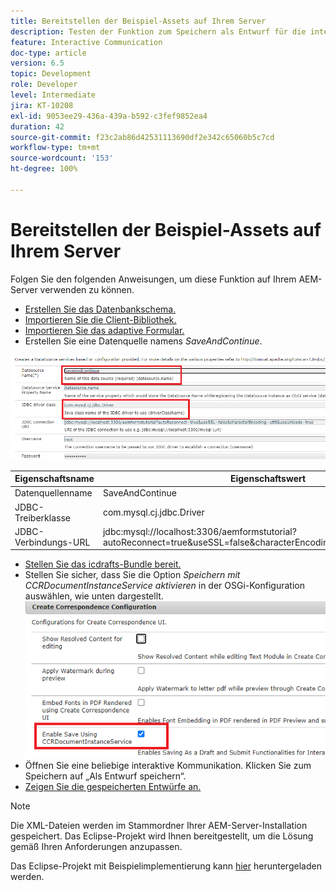 ```yaml
---
title: Bereitstellen der Beispiel-Assets auf Ihrem Server
description: Testen der Funktion zum Speichern als Entwurf für die interaktive Kommunikation
feature: Interactive Communication
doc-type: article
version: 6.5
topic: Development
role: Developer
level: Intermediate
jira: KT-10208
exl-id: 9053ee29-436a-439a-b592-c3fef9852ea4
duration: 42
source-git-commit: f23c2ab86d42531113690df2e342c65060b5c7cd
workflow-type: tm+mt
source-wordcount: '153'
ht-degree: 100%

---
```


# Bereitstellen der Beispiel-Assets auf Ihrem Server

Folgen Sie den folgenden Anweisungen, um diese Funktion auf Ihrem AEM-Server verwenden zu können.

* [Erstellen Sie das Datenbankschema.](assets/icdrafts.sql)
* [Importieren Sie die Client-Bibliothek.](assets/icdrafts.zip)
* [Importieren Sie das adaptive Formular.](assets/SavedDraftsAdaptiveForm.zip)
* Erstellen Sie eine Datenquelle namens _SaveAndContinue_.

![Erstellen einer Datenquelle](assets/data-source.png)

| Eigenschaftsname | Eigenschaftswert |
|---|---|
| Datenquellenname | SaveAndContinue |
| JDBC-Treiberklasse | com.mysql.cj.jdbc.Driver |
| JDBC-Verbindungs-URL | jdbc:mysql://localhost:3306/aemformstutorial?autoReconnect=true&amp;useSSL=false&amp;characterEncoding=utf8&amp;useUnicode=true |

* [Stellen Sie das icdrafts-Bundle bereit.](assets/icdrafts.icdrafts.core-1.0-SNAPSHOT.jar)
* Stellen Sie sicher, dass Sie die Option _Speichern mit CCRDocumentInstanceService aktivieren_ in der OSGi-Konfiguration auswählen, wie unten dargestellt.
  ![Aktivieren von Entwürfen](assets/enable-drafts.png)
* Öffnen Sie eine beliebige interaktive Kommunikation. Klicken Sie zum Speichern auf „Als Entwurf speichern“.
* [Zeigen Sie die gespeicherten Entwürfe an.](http://localhost:4502/content/dam/formsanddocuments/saveddrafts/jcr:content?wcmmode=disabled)

>[!NOTE]
>Die XML-Dateien werden im Stammordner Ihrer AEM-Server-Installation gespeichert. Das Eclipse-Projekt wird Ihnen bereitgestellt, um die Lösung gemäß Ihren Anforderungen anzupassen.

Das Eclipse-Projekt mit Beispielimplementierung kann [hier](assets/icdrafts-eclipse-project.zip) heruntergeladen werden.
